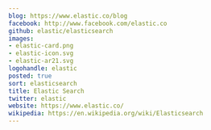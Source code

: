```yaml
---
blog: https://www.elastic.co/blog
facebook: http://www.facebook.com/elastic.co
github: elastic/elasticsearch
images:
- elastic-card.png
- elastic-icon.svg
- elastic-ar21.svg
logohandle: elastic
posted: true
sort: elasticsearch
title: Elastic Search
twitter: elastic
website: https://www.elastic.co/
wikipedia: https://en.wikipedia.org/wiki/Elasticsearch
---
```

